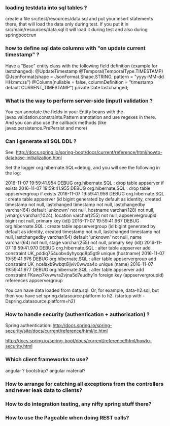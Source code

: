 ### loading testdata into sql tables ?

create a file src/test/resources/data.sql and put your insert statements there, that will load the data only during test. 
If you put it in src/main/resources/data.sql it will load it during test and also during springboot:run 

### how to define sql date columns with "on update current timestamp" ?

Have a "Base" entity class with the following field definition (example for lastchanged):
    @UpdateTimestamp
    @Temporal(TemporalType.TIMESTAMP)
    @JsonFormat(shape = JsonFormat.Shape.STRING, pattern = "yyyy-MM-dd HH:mm:ss")
    @Column(nullable = false, columnDefinition = "timestamp default CURRENT_TIMESTAMP")
    private Date lastchanged;

### What is the way to perform server-side (input) validation ?

You can annotate the fields in your Entity beans with the javax.validation.constraints.Pattern annotation and use regexes in there.
And you can also use the callback methods (like javax.persistence.PrePersist and more)

### Can I generate all SQL DDL ?

See: http://docs.spring.io/spring-boot/docs/current/reference/html/howto-database-initialization.html 

Set the logger org.hibernate.SQL=debug, and you will see the following in the log:

2016-11-07 19:59:41.954 DEBUG org.hibernate.SQL : drop table appserver if exists
2016-11-07 19:59:41.955 DEBUG org.hibernate.SQL : drop table appservergroup if exists
2016-11-07 19:59:41.956 DEBUG org.hibernate.SQL : create table appserver (id bigint generated by default as identity, created timestamp not null, lastchanged timestamp not null, lastchangedby varchar(64) default 'unknown' not null, hostname varchar(128) not null, jvmargs varchar(1024), location varchar(255) not null, appservergroupid bigint not null, primary key (id))
2016-11-07 19:59:41.967 DEBUG org.hibernate.SQL : create table appservergroup (id bigint generated by default as identity, created timestamp not null, lastchanged timestamp not null, lastchangedby varchar(64) default 'unknown' not null, name varchar(64) not null, stage varchar(255) not null, primary key (id))
2016-11-07 19:59:41.970 DEBUG org.hibernate.SQL : alter table appserver add constraint UK_pddiq754uobv4yhycqq8p5gt9 unique (hostname)
2016-11-07 19:59:41.976 DEBUG org.hibernate.SQL : alter table appservergroup add constraint UK_ncelaxb9wbqt6ijviv0wwoa4o unique (name)
2016-11-07 19:59:41.977 DEBUG org.hibernate.SQL : alter table appserver add constraint FKawp7kvwwra2vjna5d7eudhy1n foreign key (appservergroupid) references appservergroup

You can have data loaded from data.sql. Or, for example, data-h2.sql, but then you have set spring.datasource.platform to h2. (startup with -Dspring.datasource.platform=h2)

### How to handle security (authentication + authorisation) ?

Spring authentication:
http://docs.spring.io/spring-security/site/docs/current/reference/html/jc.html  

http://docs.spring.io/spring-boot/docs/current/reference/html/howto-security.html

### Which client frameworks to use?

angular ? bootstrap? angular material?

### How to arrange for catching all exceptions from the controllers and never leak data to clients?

### How to do integration testing, any nifty spring stuff there?

### How to use the Pageable when doing REST calls?